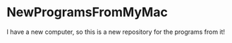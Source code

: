 # NewProgramsFromMyMac
I have a new computer, so this is a new repository for the programs from it!

